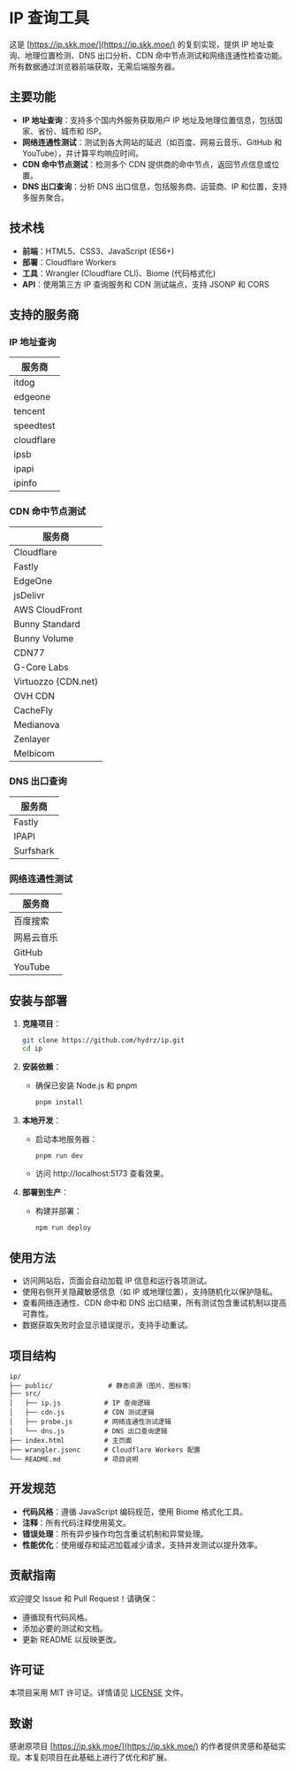 # IP 查询工具

这是 [https://ip.skk.moe/](https://ip.skk.moe/) 的复刻实现，提供 IP 地址查询、地理位置检测、DNS 出口分析、CDN 命中节点测试和网络连通性检查功能。所有数据通过浏览器前端获取，无需后端服务器。

## 主要功能

- **IP 地址查询**：支持多个国内外服务获取用户 IP 地址及地理位置信息，包括国家、省份、城市和 ISP。
- **网络连通性测试**：测试到各大网站的延迟（如百度、网易云音乐、GitHub 和 YouTube），并计算平均响应时间。
- **CDN 命中节点测试**：检测多个 CDN 提供商的命中节点，返回节点信息或位置。
- **DNS 出口查询**：分析 DNS 出口信息，包括服务商、运营商、IP 和位置，支持多服务聚合。

## 技术栈

- **前端**：HTML5、CSS3、JavaScript (ES6+)
- **部署**：Cloudflare Workers
- **工具**：Wrangler (Cloudflare CLI)、Biome (代码格式化)
- **API**：使用第三方 IP 查询服务和 CDN 测试端点，支持 JSONP 和 CORS

## 支持的服务商

### IP 地址查询

| 服务商     |
| ---------- |
| itdog      |
| edgeone    |
| tencent    |
| speedtest  |
| cloudflare |
| ipsb       |
| ipapi      |
| ipinfo     |

### CDN 命中节点测试

| 服务商              |
| ------------------- |
| Cloudflare          |
| Fastly              |
| EdgeOne             |
| jsDelivr            |
| AWS CloudFront      |
| Bunny Standard      |
| Bunny Volume        |
| CDN77               |
| G-Core Labs         |
| Virtuozzo (CDN.net) |
| OVH CDN             |
| CacheFly            |
| Medianova           |
| Zenlayer            |
| Melbicom            |

### DNS 出口查询

| 服务商    |
| --------- |
| Fastly    |
| IPAPI     |
| Surfshark |

### 网络连通性测试

| 服务商     |
| ---------- |
| 百度搜索   |
| 网易云音乐 |
| GitHub     |
| YouTube    |

## 安装与部署

1. **克隆项目**：
   ```bash
   git clone https://github.com/hydrz/ip.git
   cd ip
   ```

2. **安装依赖**：
   - 确保已安装 Node.js 和 pnpm
     ```bash
     pnpm install
     ```

3. **本地开发**：
   - 启动本地服务器：
     ```bash
     pnpm run dev
     ```
   - 访问 http://localhost:5173 查看效果。

4. **部署到生产**：
   - 构建并部署：
     ```bash
     npm run deploy
     ```

## 使用方法

- 访问网站后，页面会自动加载 IP 信息和运行各项测试。
- 使用右侧开关隐藏敏感信息（如 IP 或地理位置），支持随机化以保护隐私。
- 查看网络连通性、CDN 命中和 DNS 出口结果，所有测试包含重试机制以提高可靠性。
- 数据获取失败时会显示错误提示，支持手动重试。

## 项目结构

```
ip/
├── public/              # 静态资源（图片、图标等）
├── src/
│   ├── ip.js           # IP 查询逻辑
│   ├── cdn.js          # CDN 测试逻辑
│   ├── probe.js        # 网络连通性测试逻辑
│   └── dns.js          # DNS 出口查询逻辑
├── index.html          # 主页面
├── wrangler.jsonc      # Cloudflare Workers 配置
└── README.md           # 项目说明
```

## 开发规范

- **代码风格**：遵循 JavaScript 编码规范，使用 Biome 格式化工具。
- **注释**：所有代码注释使用英文。
- **错误处理**：所有异步操作均包含重试机制和异常处理。
- **性能优化**：使用缓存和延迟加载减少请求，支持并发测试以提升效率。

## 贡献指南

欢迎提交 Issue 和 Pull Request！请确保：
- 遵循现有代码风格。
- 添加必要的测试和文档。
- 更新 README 以反映更改。

## 许可证

本项目采用 MIT 许可证。详情请见 [LICENSE](./LICENSE) 文件。

## 致谢

感谢原项目 [https://ip.skk.moe/](https://ip.skk.moe/) 的作者提供灵感和基础实现。本复刻项目在此基础上进行了优化和扩展。